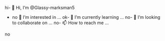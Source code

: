 hi- 👋 Hi, I’m @Glassy-marksman5
- no 👀 I’m interested in ...
ok- 🌱 I’m currently learning ...
no- 💞️ I’m looking to collaborate on ...
no- 📫 How to reach me ...

<!---yes
Glassy-marksman5/Glassy-marksman5 is a ✨ special ✨ repository because its `README.md` (this file) appears on your GitHub profile.
You can click the Preview link to take a look at your changes.
--->no
